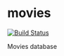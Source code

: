 movies
======

[![Build Status](https://travis-ci.org/adimasuhid/TMDB.svg?branch=master)](https://travis-ci.org/adimasuhid/TMDB)

Movies database
